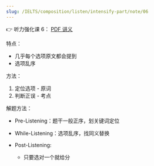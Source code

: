 ```yaml
---
slug: /IELTS/composition/listen/intensify-part/note/06
---
```


👉 听力强化课 6： [PDF 讲义](./听力强化6.pdf)

特点：
- 几乎每个选项原文都会提到
- 选项乱序

方法：

1. 定位选项 - 原词
2. 判断正误 - 考点

解题方法：

- Pre-Listening：题干一般正序，划关键词定位

- While-Listening：选项乱序，找同义替换
- Post-Listening:
  - 只要选对一个就给分